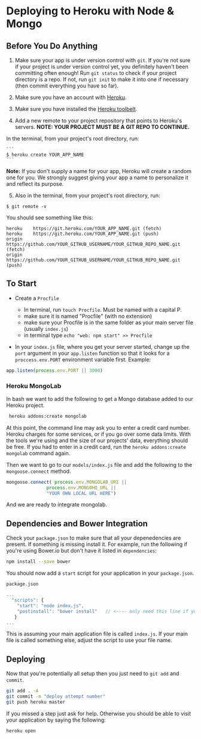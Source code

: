 # Deploying to Heroku with Node & Mongo

## Before You Do Anything

1. Make sure your app is under version control with `git`.  If you're not sure if your project is under version control yet, you definitely haven't been committing often enough! Run `git status` to check if your project directory is a repo. If not, run `git init` to make it into one if necessary (then commit everything you have so far).

2. Make sure you have an account with <a href="https://www.heroku.com" target="_blank">Heroku</a>.

3. Make sure you have installed the <a href="https://toolbelt.heroku.com" target="_blank">Heroku toolbelt</a>.

4. Add a new remote to your project repository that points to Heroku's servers. **NOTE: YOUR PROJECT MUST BE A GIT REPO TO CONTINUE.**

  In the terminal, from your project's root directory, run:

	```
	$ heroku create YOUR_APP_NAME
	```

  **Note:** If you don't supply a name for your app, Heroku will create a random one for you. We strongly suggest giving your app a name to personalize it and reflect its purpose.

5. Also in the terminal, from your project's root directory, run:

  ```
  $ git remote -v
  ```

  You should see something like this:

  ```
  heroku	https://git.heroku.com/YOUR_APP_NAME.git (fetch)
  heroku	https://git.heroku.com/YOUR_APP_NAME.git (push)
  origin	https://github.com/YOUR_GITHUB_USERNAME/YOUR_GITHUB_REPO_NAME.git (fetch)
  origin	https://github.com/YOUR_GITHUB_USERNAME/YOUR_GITHUB_REPO_NAME.git (push)
  ```

## To Start

* Create a `Procfile`
	- In terminal, run `touch Procfile`. Must be named with a capital P.
	- make sure it is named "Procfile" (with no extension)
	- make sure your Procfile is in the same folder as your main server file (usually `index.js`)
	- in terminal type `echo "web: npm start" >> Procfile`


* In your `index.js` file, where you get your server started, change up the `port` argument in your `app.listen` function so that it looks for a `proccess.env.PORT` environment variable first.  Example:

```javascript
app.listen(process.env.PORT || 3000)
```

### Heroku MongoLab

In bash we want to add the following to get a Mongo database added to our Heroku project.

```bash
 heroku addons:create mongolab
```
At this point, the command line may ask you to enter a credit card number. Heroku charges for some services, or if you go over some data limits. With the tools we're using and the size of our projects' data, everything should be free.  If you had to enter in a credit card, run the `heroku addons:create mongolab` command again.



Then we want to go to our `models/index.js` file and add the following to the `mongoose.connect` method.

```javascript
mongoose.connect( process.env.MONGOLAB_URI ||
			   process.env.MONGOHQ_URL ||
			   "YOUR OWN LOCAL URL HERE")
```

And we are ready to integrate mongolab.


## Dependencies and Bower Integration

Check your `package.json` to make sure that all your depenedencies are present. If something is missing install it. For example, run the following if you're using Bower.io but don't have it listed in `dependencies`:

```bash
npm install --save bower
```


You should now add a `start` script for your application in your `package.json`.

`package.json`

```javascript
...
  "scripts": {
    "start": "node index.js",
    "postinstall": "bower install"   // <---- only need this line if you're using Bower
   }
...
```

This is assuming your main application file is called `index.js`. If your main file is called something else, adjust the script to use your file name.

## Deploying

Now that you're potentially all setup then you just need to `git add` and `commit`.


```bash
git add . -A
git commit -m "deploy attempt number"
git push heroku master
```

If you missed a step just ask for help. Otherwise you should be able to visit your application by saying the following:

```bash
heroku open
```
